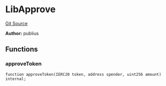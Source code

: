 # LibApprove
[Git Source](https://github.com/KlimaDAO/klimadao-solidity/blob/b4fb0f4685d5fe4c80ffc162389dfe0abdfe9f39/src/infinity/libraries/Token/LibApprove.sol)

**Author:**
publius


## Functions
### approveToken


```solidity
function approveToken(IERC20 token, address spender, uint256 amount) internal;
```

